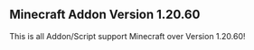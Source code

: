 ## Minecraft Addon Version 1.20.60
This is all Addon/Script support Minecraft over Version 1.20.60!
